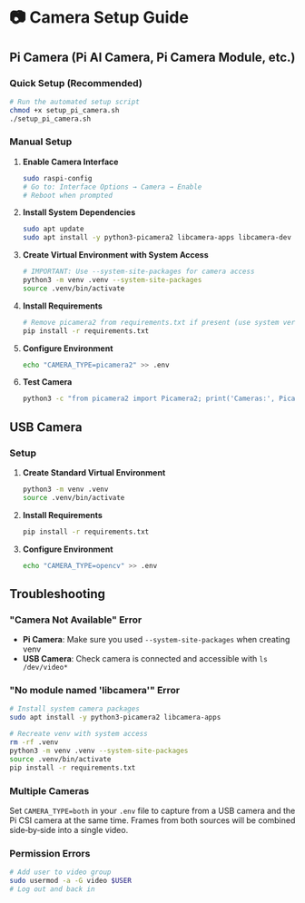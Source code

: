 # 📷 Camera Setup Guide

## Pi Camera (Pi AI Camera, Pi Camera Module, etc.)

### Quick Setup (Recommended)
```bash
# Run the automated setup script
chmod +x setup_pi_camera.sh
./setup_pi_camera.sh
```

### Manual Setup
1. **Enable Camera Interface**
   ```bash
   sudo raspi-config
   # Go to: Interface Options → Camera → Enable
   # Reboot when prompted
   ```

2. **Install System Dependencies**
   ```bash
   sudo apt update
   sudo apt install -y python3-picamera2 libcamera-apps libcamera-dev
   ```

3. **Create Virtual Environment with System Access**
   ```bash
   # IMPORTANT: Use --system-site-packages for camera access
   python3 -m venv .venv --system-site-packages
   source .venv/bin/activate
   ```

4. **Install Requirements**
   ```bash
   # Remove picamera2 from requirements.txt if present (use system version)
   pip install -r requirements.txt
   ```

5. **Configure Environment**
   ```bash
   echo "CAMERA_TYPE=picamera2" >> .env
   ```

6. **Test Camera**
   ```bash
   python3 -c "from picamera2 import Picamera2; print('Cameras:', Picamera2.global_camera_info())"
   ```

## USB Camera

### Setup
1. **Create Standard Virtual Environment**
   ```bash
   python3 -m venv .venv
   source .venv/bin/activate
   ```

2. **Install Requirements**
   ```bash
   pip install -r requirements.txt
   ```

3. **Configure Environment**
   ```bash
   echo "CAMERA_TYPE=opencv" >> .env
   ```

## Troubleshooting

### "Camera Not Available" Error
- **Pi Camera**: Make sure you used `--system-site-packages` when creating venv
- **USB Camera**: Check camera is connected and accessible with `ls /dev/video*`

### "No module named 'libcamera'" Error
```bash
# Install system camera packages
sudo apt install -y python3-picamera2 libcamera-apps

# Recreate venv with system access
rm -rf .venv
python3 -m venv .venv --system-site-packages
source .venv/bin/activate
pip install -r requirements.txt
```

### Multiple Cameras
Set `CAMERA_TYPE=both` in your `.env` file to capture from a USB camera and the Pi CSI camera at the same time. Frames from both sources will be combined side‑by‑side into a single video.

### Permission Errors
```bash
# Add user to video group
sudo usermod -a -G video $USER
# Log out and back in
```